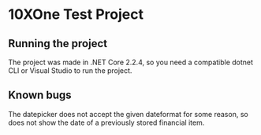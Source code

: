 # 10XOne Test Project

## Running the project

The project was made in .NET Core 2.2.4, so you need a compatible dotnet CLI or Visual Studio to run the project.

## Known bugs

The datepicker does not accept the given dateformat for some reason, so does not show the date of a previously stored financial item. 
